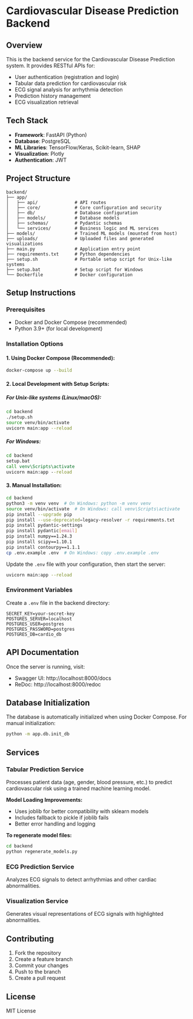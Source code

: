 # Cardiovascular Disease Prediction Backend

## Overview
This is the backend service for the Cardiovascular Disease Prediction system. It provides RESTful APIs for:
- User authentication (registration and login)
- Tabular data prediction for cardiovascular risk
- ECG signal analysis for arrhythmia detection
- Prediction history management
- ECG visualization retrieval

## Tech Stack
- **Framework**: FastAPI (Python)
- **Database**: PostgreSQL
- **ML Libraries**: TensorFlow/Keras, Scikit-learn, SHAP
- **Visualization**: Plotly
- **Authentication**: JWT

## Project Structure
```
backend/
├── app/
│   ├── api/              # API routes
│   ├── core/             # Core configuration and security
│   ├── db/               # Database configuration
│   ├── models/           # Database models
│   ├── schemas/          # Pydantic schemas
│   └── services/         # Business logic and ML services
├── models/               # Trained ML models (mounted from host)
├── uploads/              # Uploaded files and generated visualizations
├── main.py               # Application entry point
├── requirements.txt      # Python dependencies
├── setup.sh              # Portable setup script for Unix-like systems
├── setup.bat             # Setup script for Windows
└── Dockerfile            # Docker configuration
```

## Setup Instructions

### Prerequisites
- Docker and Docker Compose (recommended)
- Python 3.9+ (for local development)

### Installation Options

#### 1. Using Docker Compose (Recommended):
```bash
docker-compose up --build
```

#### 2. Local Development with Setup Scripts:

##### For Unix-like systems (Linux/macOS):
```bash
cd backend
./setup.sh
source venv/bin/activate
uvicorn main:app --reload
```

##### For Windows:
```cmd
cd backend
setup.bat
call venv\Scripts\activate
uvicorn main:app --reload
```

#### 3. Manual Installation:
```bash
cd backend
python3 -m venv venv  # On Windows: python -m venv venv
source venv/bin/activate  # On Windows: call venv\Scripts\activate
pip install --upgrade pip
pip install --use-deprecated=legacy-resolver -r requirements.txt
pip install pydantic-settings
pip install pydantic[email]
pip install numpy==1.24.3
pip install scipy==1.10.1
pip install contourpy==1.1.1
cp .env.example .env  # On Windows: copy .env.example .env
```

Update the `.env` file with your configuration, then start the server:
```bash
uvicorn main:app --reload
```

### Environment Variables
Create a `.env` file in the backend directory:
```env
SECRET_KEY=your-secret-key
POSTGRES_SERVER=localhost
POSTGRES_USER=postgres
POSTGRES_PASSWORD=postgres
POSTGRES_DB=cardio_db
```

## API Documentation
Once the server is running, visit:
- Swagger UI: http://localhost:8000/docs
- ReDoc: http://localhost:8000/redoc

## Database Initialization
The database is automatically initialized when using Docker Compose. For manual initialization:
```bash
python -m app.db.init_db
```

## Services

### Tabular Prediction Service
Processes patient data (age, gender, blood pressure, etc.) to predict cardiovascular risk using a trained machine learning model.

**Model Loading Improvements:**
- Uses joblib for better compatibility with sklearn models
- Includes fallback to pickle if joblib fails
- Better error handling and logging

**To regenerate model files:**
```bash
cd backend
python regenerate_models.py
```

### ECG Prediction Service
Analyzes ECG signals to detect arrhythmias and other cardiac abnormalities.

### Visualization Service
Generates visual representations of ECG signals with highlighted abnormalities.

## Contributing
1. Fork the repository
2. Create a feature branch
3. Commit your changes
4. Push to the branch
5. Create a pull request

## License
MIT License
